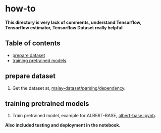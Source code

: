 # how-to

**This directory is very lack of comments, understand Tensorflow, Tensorflow estimator, Tensorflow Dataset really helpful**.

## Table of contents
  * [prepare dataset](#prepare-dataset)
  * [training pretrained models](#training-pretrained-models)

## prepare dataset

1. Get the dataset at, [malay-dataset/parsing/dependency](https://github.com/huseinzol05/Malay-Dataset/tree/master/parsing).

## training pretrained models

1. Train pretrained model, example for ALBERT-BASE, [albert-base.ipynb](albert-base.ipynb).

**Also included testing and deployment in the notebook**.